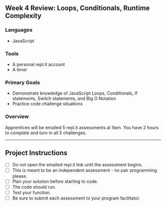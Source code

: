 ## Week 4 Review: Loops, Conditionals, Runtime Complexity

### Languages

- JavaScript

### Tools

- A personal repl.it account
- A timer

### Primary Goals

- Demonstrate knowledge of JavaScript Loops, Conditionals, If statements, Switch statements, and Big O Notation
- Practice code challenge situations

### Overview

Apprentices will be emailed 5 repl.it assessments at 9am. You have 2 hours to complete and turn in all 5 challenges.

---

## Project Instructions

- [ ] Do not open the emailed repl.it link until the assessment begins.
- [ ] This is meant to be an independent assessment - no pair programming please.
- [ ] Plan your solution before starting to code.
- [ ] The code should run.
- [ ] Test your function.
- [ ] Be sure to submit each assessment to your program facilitator.
